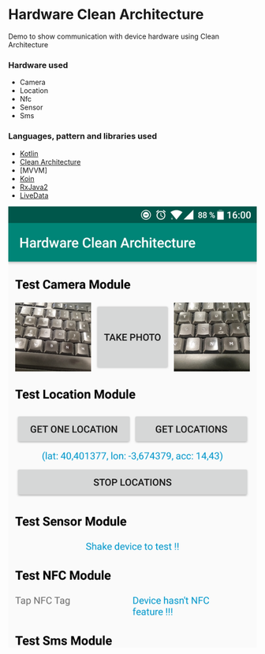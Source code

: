 # Hardware Clean Architecture
Demo to show communication with device hardware using Clean Architecture

### Hardware used
- Camera
- Location
- Nfc
- Sensor
- Sms

### Languages, pattern and libraries used
- [Kotlin](https://kotlinlang.org/)
- [Clean Architecture](http://blog.cleancoder.com/uncle-bob/2012/08/13/the-clean-architecture.html)
- [MVVM]
- [Koin](https://github.com/InsertKoinIO/koin)
- [RxJava2](https://github.com/ReactiveX/RxJava/wiki/What's-different-in-2.0)
- [LiveData](https://developer.android.com/topic/libraries/architecture/livedata)

![alt text](./Screenshot_20190328-160007.png)


